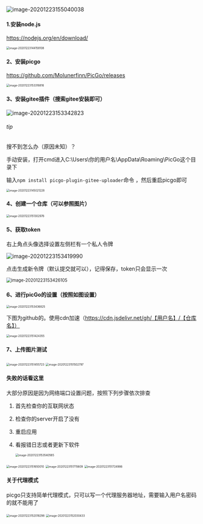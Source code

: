 ![image-20201223155040038](https://gitee.com/leidl97/picture/raw/master/img/20201223155040.png)

#### 1.安装node.js

https://nodejs.org/en/download/

<img src="https://gitee.com/leidl97/picture/raw/master/img/20201223152324.png" alt="image-20201223144158108" style="zoom: 50%;" />

#### 2、安装picgo

https://github.com/Molunerfinn/PicGo/releases

<img src="https://gitee.com/leidl97/picture/raw/master/img/20201223153316.png" alt="image-20201223153316816" style="zoom:50%;" />

#### 3、安装gitee插件（搜索gitee安装即可）

![image-20201223153342823](https://gitee.com/leidl97/picture/raw/master/img/20201223153342.png)

###### tip

搜不到怎么办（原因未知）？

手动安装，打开cmd进入C:\Users\你的用户名\AppData\Roaming\PicGo这个目录下

输入`npm install picgo-plugin-gitee-uploader`命令 ，然后重启picgo即可

<img src="https://gitee.com/leidl97/picture/raw/master/img/20201223152348.png" alt="image-20201223145021228" style="zoom:50%;" />

#### 4、创建一个仓库（可以参照图片）

<img src="https://gitee.com/leidl97/picture/raw/master/img/20201223152352.png" alt="image-20201223151302976" style="zoom:50%;" />

#### 5、获取token

右上角点头像选择设置左侧栏有一个私人令牌

![image-20201223153419990](https://gitee.com/leidl97/picture/raw/master/img/20201223153420.png)

点击生成新令牌（默认提交就可以），记得保存，token只会显示一次

<img src="https://gitee.com/leidl97/picture/raw/master/img/20201223153426.png" alt="image-20201223153426105" style="zoom: 80%;" />

#### 6、进行picGo的设置（按照如图设置）

<img src="https://gitee.com/leidl97/picture/raw/master/img/20201223153436.png" alt="image-20201223153436825" style="zoom:50%;" />

下图为github的。使用cdn加速（https://cdn.jsdelivr.net/gh/【用户名】/【仓库名】）

<img src="https://gitee.com/leidl97/picture/raw/master/img/20201223152430.png" alt="image-20201223151424355" style="zoom:50%;" />

#### 7、上传图片测试

<img src="https://gitee.com/leidl97/picture/raw/master/img/20201223152434.png" alt="image-20201223151455723" style="zoom:50%;" />

<img src="https://gitee.com/leidl97/picture/raw/master/img/20201223152437.png" alt="image-20201223151502797" style="zoom:50%;" />

#### 失败的话看这里

大部分原因是因为网络端口设置问题，按照下列步骤依次排查

1. 首先检查你的互联网状态

2. 检查你的server开启了没有

3. 重启应用

4. 看报错日志或者更新下软件

   <img src="https://gitee.com/leidl97/picture/raw/master/img/20201223153540.png" alt="image-20201223153540565" style="zoom:50%;" />

<img src="https://gitee.com/leidl97/picture/raw/master/img/20201223152450.png" alt="image-20201223151650010" style="zoom:50%;" />

<img src="https://gitee.com/leidl97/picture/raw/master/img/20201223152454.png" alt="image-20201223151715609" style="zoom:50%;" />

<img src="https://gitee.com/leidl97/picture/raw/master/img/20201223152500.png" alt="image-20201223151724986" style="zoom:50%;" />

#### 关于代理模式

picgo只支持简单代理模式，只可以写一个代理服务器地址，需要输入用户名密码的就不能用了

<img src="https://gitee.com/leidl97/picture/raw/master/img/20201223152515.png" alt="image-20201223152018298" style="zoom:50%;" />

<img src="https://gitee.com/leidl97/picture/raw/master/img/20201223152507.png" alt="image-20201223152030433" style="zoom:50%;" />